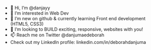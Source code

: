 - 👋 Hi, I’m @danjayy
- 👀 I’m interested in Web Dev
- 🌱 I’m new on github & currently learning Front end development (HTML5, CSS3)
- 💞️ I’m looking to BUILD exciting, responsive, websites with you!
- 📫 Reach me on Twitter @danjumaedeborah 
- Check out my LinkedIn profile: linkedin.com/in/deborahdanjuma

<!---
danjayy/danjayy is a ✨ special ✨ repository because its `README.md` (this file) appears on your GitHub profile.
You can click the Preview link to take a look at your changes.
--->
